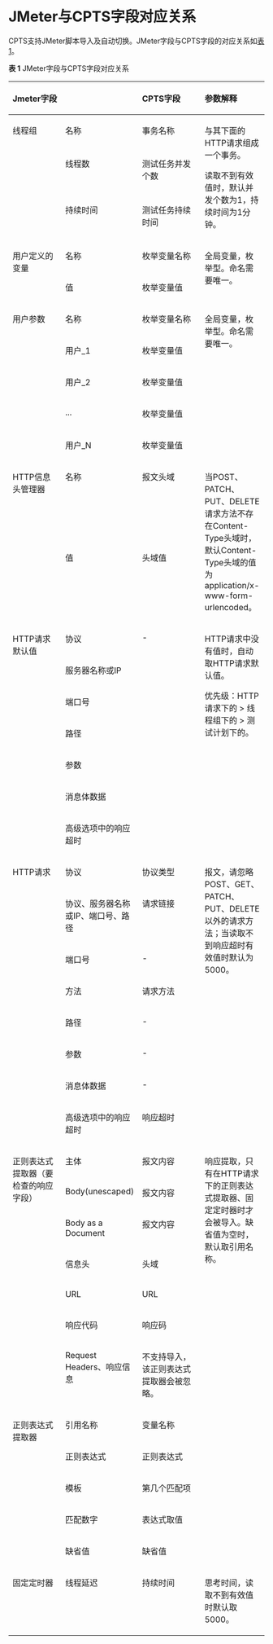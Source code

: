 # JMeter与CPTS字段对应关系<a name="cpts_01_0048"></a>

CPTS支持JMeter脚本导入及自动切换。JMeter字段与CPTS字段的对应关系如[表1](#table9157104912287)。

**表 1**  JMeter字段与CPTS字段对应关系

<a name="table9157104912287"></a>
<table><thead align="left"><tr id="row3157949102811"><th class="cellrowborder" colspan="2" valign="top" id="mcps1.2.5.1.1"><p id="p64711233112911"><a name="p64711233112911"></a><a name="p64711233112911"></a>Jmeter字段</p>
</th>
<th class="cellrowborder" valign="top" id="mcps1.2.5.1.2"><p id="p1015784910288"><a name="p1015784910288"></a><a name="p1015784910288"></a>CPTS字段</p>
</th>
<th class="cellrowborder" valign="top" id="mcps1.2.5.1.3"><p id="p161571249152817"><a name="p161571249152817"></a><a name="p161571249152817"></a>参数解释</p>
</th>
</tr>
</thead>
<tbody><tr id="row121571149102812"><td class="cellrowborder" rowspan="3" valign="top" width="22.87771222877712%" headers="mcps1.2.5.1.1 "><p id="p171573496286"><a name="p171573496286"></a><a name="p171573496286"></a>线程组</p>
</td>
<td class="cellrowborder" valign="top" width="24.297570242975702%" headers="mcps1.2.5.1.1 "><p id="p1515718490284"><a name="p1515718490284"></a><a name="p1515718490284"></a>名称</p>
</td>
<td class="cellrowborder" valign="top" width="27.757224277572245%" headers="mcps1.2.5.1.2 "><p id="p16157249102813"><a name="p16157249102813"></a><a name="p16157249102813"></a>事务名称</p>
</td>
<td class="cellrowborder" rowspan="3" valign="top" width="25.067493250674932%" headers="mcps1.2.5.1.3 "><p id="p856910382319"><a name="p856910382319"></a><a name="p856910382319"></a>与其下面的HTTP请求组成一个事务。</p>
<p id="p34232588308"><a name="p34232588308"></a><a name="p34232588308"></a>读取不到有效值时，默认并发个数为1，持续时间为1分钟。</p>
</td>
</tr>
<tr id="row11157949132815"><td class="cellrowborder" valign="top" headers="mcps1.2.5.1.1 "><p id="p915714491281"><a name="p915714491281"></a><a name="p915714491281"></a>线程数</p>
</td>
<td class="cellrowborder" valign="top" headers="mcps1.2.5.1.1 "><p id="p315714912281"><a name="p315714912281"></a><a name="p315714912281"></a>测试任务并发个数</p>
</td>
</tr>
<tr id="row1815724962818"><td class="cellrowborder" valign="top" headers="mcps1.2.5.1.1 "><p id="p19157204913289"><a name="p19157204913289"></a><a name="p19157204913289"></a>持续时间</p>
</td>
<td class="cellrowborder" valign="top" headers="mcps1.2.5.1.1 "><p id="p1515744932815"><a name="p1515744932815"></a><a name="p1515744932815"></a>测试任务持续时间</p>
</td>
</tr>
<tr id="row5157549202815"><td class="cellrowborder" rowspan="2" valign="top" width="22.87771222877712%" headers="mcps1.2.5.1.1 "><p id="p201575497282"><a name="p201575497282"></a><a name="p201575497282"></a>用户定义的变量</p>
</td>
<td class="cellrowborder" valign="top" width="24.297570242975702%" headers="mcps1.2.5.1.1 "><p id="p71571749192816"><a name="p71571749192816"></a><a name="p71571749192816"></a>名称</p>
</td>
<td class="cellrowborder" valign="top" width="27.757224277572245%" headers="mcps1.2.5.1.2 "><p id="p115715495287"><a name="p115715495287"></a><a name="p115715495287"></a>枚举变量名称</p>
</td>
<td class="cellrowborder" rowspan="2" valign="top" width="25.067493250674932%" headers="mcps1.2.5.1.3 "><p id="p13743123719329"><a name="p13743123719329"></a><a name="p13743123719329"></a>全局变量，枚举型。命名需要唯一。</p>
</td>
</tr>
<tr id="row19157154914289"><td class="cellrowborder" valign="top" headers="mcps1.2.5.1.1 "><p id="p1415754912816"><a name="p1415754912816"></a><a name="p1415754912816"></a>值</p>
</td>
<td class="cellrowborder" valign="top" headers="mcps1.2.5.1.1 "><p id="p9157184982813"><a name="p9157184982813"></a><a name="p9157184982813"></a>枚举变量值</p>
</td>
</tr>
<tr id="row5157104972814"><td class="cellrowborder" rowspan="5" valign="top" width="22.87771222877712%" headers="mcps1.2.5.1.1 "><p id="p17157649142812"><a name="p17157649142812"></a><a name="p17157649142812"></a>用户参数</p>
</td>
<td class="cellrowborder" valign="top" width="24.297570242975702%" headers="mcps1.2.5.1.1 "><p id="p13915141133318"><a name="p13915141133318"></a><a name="p13915141133318"></a>名称</p>
</td>
<td class="cellrowborder" valign="top" width="27.757224277572245%" headers="mcps1.2.5.1.2 "><p id="p8528829133315"><a name="p8528829133315"></a><a name="p8528829133315"></a>枚举变量名称</p>
</td>
<td class="cellrowborder" rowspan="5" valign="top" width="25.067493250674932%" headers="mcps1.2.5.1.3 "><p id="p9960622173513"><a name="p9960622173513"></a><a name="p9960622173513"></a>全局变量，枚举型。命名需要唯一。</p>
</td>
</tr>
<tr id="row11157154932810"><td class="cellrowborder" valign="top" headers="mcps1.2.5.1.1 "><p id="p7915151114334"><a name="p7915151114334"></a><a name="p7915151114334"></a>用户_1</p>
</td>
<td class="cellrowborder" valign="top" headers="mcps1.2.5.1.1 "><p id="p752815292336"><a name="p752815292336"></a><a name="p752815292336"></a>枚举变量值</p>
</td>
</tr>
<tr id="row19159134912287"><td class="cellrowborder" valign="top" headers="mcps1.2.5.1.1 "><p id="p291551143313"><a name="p291551143313"></a><a name="p291551143313"></a>用户_2</p>
</td>
<td class="cellrowborder" valign="top" headers="mcps1.2.5.1.1 "><p id="p552822973320"><a name="p552822973320"></a><a name="p552822973320"></a>枚举变量值</p>
</td>
</tr>
<tr id="row2015994910282"><td class="cellrowborder" valign="top" headers="mcps1.2.5.1.1 "><p id="p5915111163314"><a name="p5915111163314"></a><a name="p5915111163314"></a>...</p>
</td>
<td class="cellrowborder" valign="top" headers="mcps1.2.5.1.1 "><p id="p65289296338"><a name="p65289296338"></a><a name="p65289296338"></a>枚举变量值</p>
</td>
</tr>
<tr id="row13159184916281"><td class="cellrowborder" valign="top" headers="mcps1.2.5.1.1 "><p id="p915914972815"><a name="p915914972815"></a><a name="p915914972815"></a>用户_N</p>
</td>
<td class="cellrowborder" valign="top" headers="mcps1.2.5.1.1 "><p id="p315912492285"><a name="p315912492285"></a><a name="p315912492285"></a>枚举变量值</p>
</td>
</tr>
<tr id="row1915944913287"><td class="cellrowborder" rowspan="2" valign="top" width="22.87771222877712%" headers="mcps1.2.5.1.1 "><p id="p6159194982815"><a name="p6159194982815"></a><a name="p6159194982815"></a>HTTP信息头管理器</p>
</td>
<td class="cellrowborder" valign="top" width="24.297570242975702%" headers="mcps1.2.5.1.1 "><p id="p815974920285"><a name="p815974920285"></a><a name="p815974920285"></a>名称</p>
</td>
<td class="cellrowborder" valign="top" width="27.757224277572245%" headers="mcps1.2.5.1.2 "><p id="p315918498289"><a name="p315918498289"></a><a name="p315918498289"></a>报文头域</p>
</td>
<td class="cellrowborder" rowspan="2" valign="top" width="25.067493250674932%" headers="mcps1.2.5.1.3 "><p id="p171591495287"><a name="p171591495287"></a><a name="p171591495287"></a>当POST、PATCH、PUT、DELETE请求方法不存在Content-Type头域时，默认Content-Type头域的值为application/x-www-form-urlencoded。</p>
</td>
</tr>
<tr id="row111594498285"><td class="cellrowborder" valign="top" headers="mcps1.2.5.1.1 "><p id="p171591249182817"><a name="p171591249182817"></a><a name="p171591249182817"></a>值</p>
</td>
<td class="cellrowborder" valign="top" headers="mcps1.2.5.1.1 "><p id="p415954912815"><a name="p415954912815"></a><a name="p415954912815"></a>头域值</p>
</td>
</tr>
<tr id="row91591949162811"><td class="cellrowborder" rowspan="7" valign="top" width="22.87771222877712%" headers="mcps1.2.5.1.1 "><p id="p71597497282"><a name="p71597497282"></a><a name="p71597497282"></a>HTTP请求默认值</p>
</td>
<td class="cellrowborder" valign="top" width="24.297570242975702%" headers="mcps1.2.5.1.1 "><p id="p1534734213382"><a name="p1534734213382"></a><a name="p1534734213382"></a>协议</p>
</td>
<td class="cellrowborder" rowspan="7" valign="top" width="27.757224277572245%" headers="mcps1.2.5.1.2 "><p id="p155644506389"><a name="p155644506389"></a><a name="p155644506389"></a>-</p>
</td>
<td class="cellrowborder" rowspan="7" valign="top" width="25.067493250674932%" headers="mcps1.2.5.1.3 "><p id="p194487193397"><a name="p194487193397"></a><a name="p194487193397"></a>HTTP请求中没有值时，自动取HTTP请求默认值。</p>
<p id="p1773995415389"><a name="p1773995415389"></a><a name="p1773995415389"></a>优先级：HTTP请求下的 &gt; 线程组下的 &gt; 测试计划下的。</p>
</td>
</tr>
<tr id="row11160114982815"><td class="cellrowborder" valign="top" headers="mcps1.2.5.1.1 "><p id="p834711429386"><a name="p834711429386"></a><a name="p834711429386"></a>服务器名称或IP</p>
</td>
</tr>
<tr id="row181609498281"><td class="cellrowborder" valign="top" headers="mcps1.2.5.1.1 "><p id="p183471742163818"><a name="p183471742163818"></a><a name="p183471742163818"></a>端口号</p>
</td>
</tr>
<tr id="row61601492283"><td class="cellrowborder" valign="top" headers="mcps1.2.5.1.1 "><p id="p634713428389"><a name="p634713428389"></a><a name="p634713428389"></a>路径</p>
</td>
</tr>
<tr id="row6160164917288"><td class="cellrowborder" valign="top" headers="mcps1.2.5.1.1 "><p id="p1734724203820"><a name="p1734724203820"></a><a name="p1734724203820"></a>参数</p>
</td>
</tr>
<tr id="row18160154992816"><td class="cellrowborder" valign="top" headers="mcps1.2.5.1.1 "><p id="p93471542103813"><a name="p93471542103813"></a><a name="p93471542103813"></a>消息体数据</p>
</td>
</tr>
<tr id="row13160104915287"><td class="cellrowborder" valign="top" headers="mcps1.2.5.1.1 "><p id="p4347194233817"><a name="p4347194233817"></a><a name="p4347194233817"></a>高级选项中的响应超时</p>
</td>
</tr>
<tr id="row1516044982810"><td class="cellrowborder" rowspan="8" valign="top" width="22.87771222877712%" headers="mcps1.2.5.1.1 "><p id="p4160349182816"><a name="p4160349182816"></a><a name="p4160349182816"></a>HTTP请求</p>
</td>
<td class="cellrowborder" valign="top" width="24.297570242975702%" headers="mcps1.2.5.1.1 "><p id="p132361751407"><a name="p132361751407"></a><a name="p132361751407"></a>协议</p>
</td>
<td class="cellrowborder" valign="top" width="27.757224277572245%" headers="mcps1.2.5.1.2 "><p id="p12253195144019"><a name="p12253195144019"></a><a name="p12253195144019"></a>协议类型</p>
</td>
<td class="cellrowborder" rowspan="8" valign="top" width="25.067493250674932%" headers="mcps1.2.5.1.3 "><p id="p3933153105216"><a name="p3933153105216"></a><a name="p3933153105216"></a>报文，请忽略POST、GET、PATCH、PUT、DELETE以外的请求方法；当读取不到响应超时有效值时默认为5000。</p>
</td>
</tr>
<tr id="row416034992815"><td class="cellrowborder" valign="top" headers="mcps1.2.5.1.1 "><p id="p723635144019"><a name="p723635144019"></a><a name="p723635144019"></a>协议、服务器名称或IP、端口号、路径</p>
</td>
<td class="cellrowborder" valign="top" headers="mcps1.2.5.1.1 "><p id="p1925213519403"><a name="p1925213519403"></a><a name="p1925213519403"></a>请求链接</p>
</td>
</tr>
<tr id="row17160349172817"><td class="cellrowborder" valign="top" headers="mcps1.2.5.1.1 "><p id="p1523613512403"><a name="p1523613512403"></a><a name="p1523613512403"></a>端口号</p>
</td>
<td class="cellrowborder" valign="top" headers="mcps1.2.5.1.1 "><p id="p19250125134010"><a name="p19250125134010"></a><a name="p19250125134010"></a>-</p>
</td>
</tr>
<tr id="row5160134914285"><td class="cellrowborder" valign="top" headers="mcps1.2.5.1.1 "><p id="p132365518402"><a name="p132365518402"></a><a name="p132365518402"></a>方法</p>
</td>
<td class="cellrowborder" valign="top" headers="mcps1.2.5.1.1 "><p id="p10249453402"><a name="p10249453402"></a><a name="p10249453402"></a>请求方法</p>
</td>
</tr>
<tr id="row161614491282"><td class="cellrowborder" valign="top" headers="mcps1.2.5.1.1 "><p id="p1023612554012"><a name="p1023612554012"></a><a name="p1023612554012"></a>路径</p>
</td>
<td class="cellrowborder" valign="top" headers="mcps1.2.5.1.1 "><p id="p1424855104015"><a name="p1424855104015"></a><a name="p1424855104015"></a>-</p>
</td>
</tr>
<tr id="row1616184914282"><td class="cellrowborder" valign="top" headers="mcps1.2.5.1.1 "><p id="p1123619517404"><a name="p1123619517404"></a><a name="p1123619517404"></a>参数</p>
</td>
<td class="cellrowborder" valign="top" headers="mcps1.2.5.1.1 "><p id="p224715154019"><a name="p224715154019"></a><a name="p224715154019"></a>-</p>
</td>
</tr>
<tr id="row10161949102813"><td class="cellrowborder" valign="top" headers="mcps1.2.5.1.1 "><p id="p82361955403"><a name="p82361955403"></a><a name="p82361955403"></a>消息体数据</p>
</td>
<td class="cellrowborder" valign="top" headers="mcps1.2.5.1.1 "><p id="p124616511408"><a name="p124616511408"></a><a name="p124616511408"></a>-</p>
</td>
</tr>
<tr id="row7161194916288"><td class="cellrowborder" valign="top" headers="mcps1.2.5.1.1 "><p id="p8237105144015"><a name="p8237105144015"></a><a name="p8237105144015"></a>高级选项中的响应超时</p>
</td>
<td class="cellrowborder" valign="top" headers="mcps1.2.5.1.1 "><p id="p142448534011"><a name="p142448534011"></a><a name="p142448534011"></a>响应超时</p>
</td>
</tr>
<tr id="row31614497282"><td class="cellrowborder" rowspan="7" valign="top" width="22.87771222877712%" headers="mcps1.2.5.1.1 "><p id="p108995552458"><a name="p108995552458"></a><a name="p108995552458"></a>正则表达式提取器（要检查的响应字段）</p>
</td>
<td class="cellrowborder" valign="top" width="24.297570242975702%" headers="mcps1.2.5.1.1 "><p id="p10381715194710"><a name="p10381715194710"></a><a name="p10381715194710"></a>主体</p>
</td>
<td class="cellrowborder" valign="top" width="27.757224277572245%" headers="mcps1.2.5.1.2 "><p id="p111612491283"><a name="p111612491283"></a><a name="p111612491283"></a>报文内容</p>
</td>
<td class="cellrowborder" rowspan="12" valign="top" width="25.067493250674932%" headers="mcps1.2.5.1.3 "><p id="p14448480483"><a name="p14448480483"></a><a name="p14448480483"></a>响应提取，只有在HTTP请求下的正则表达式提取器、固定定时器时才会被导入。缺省值为空时，默认取引用名称。</p>
</td>
</tr>
<tr id="row56484131416"><td class="cellrowborder" valign="top" headers="mcps1.2.5.1.1 "><p id="p173821512477"><a name="p173821512477"></a><a name="p173821512477"></a>Body(unescaped)</p>
</td>
<td class="cellrowborder" valign="top" headers="mcps1.2.5.1.1 "><p id="p364811311416"><a name="p364811311416"></a><a name="p364811311416"></a>报文内容</p>
</td>
</tr>
<tr id="row07161411144119"><td class="cellrowborder" valign="top" headers="mcps1.2.5.1.1 "><p id="p143912159471"><a name="p143912159471"></a><a name="p143912159471"></a>Body as a Document</p>
</td>
<td class="cellrowborder" valign="top" headers="mcps1.2.5.1.1 "><p id="p11716111114415"><a name="p11716111114415"></a><a name="p11716111114415"></a>报文内容</p>
</td>
</tr>
<tr id="row298616974118"><td class="cellrowborder" valign="top" headers="mcps1.2.5.1.1 "><p id="p539015174714"><a name="p539015174714"></a><a name="p539015174714"></a>信息头</p>
</td>
<td class="cellrowborder" valign="top" headers="mcps1.2.5.1.1 "><p id="p998610924110"><a name="p998610924110"></a><a name="p998610924110"></a>头域</p>
</td>
</tr>
<tr id="row114471289414"><td class="cellrowborder" valign="top" headers="mcps1.2.5.1.1 "><p id="p239111524715"><a name="p239111524715"></a><a name="p239111524715"></a>URL</p>
</td>
<td class="cellrowborder" valign="top" headers="mcps1.2.5.1.1 "><p id="p1444717824112"><a name="p1444717824112"></a><a name="p1444717824112"></a>URL</p>
</td>
</tr>
<tr id="row55277313418"><td class="cellrowborder" valign="top" headers="mcps1.2.5.1.1 "><p id="p33921515473"><a name="p33921515473"></a><a name="p33921515473"></a>响应代码</p>
</td>
<td class="cellrowborder" valign="top" headers="mcps1.2.5.1.1 "><p id="p175274394116"><a name="p175274394116"></a><a name="p175274394116"></a>响应码</p>
</td>
</tr>
<tr id="row362194110475"><td class="cellrowborder" valign="top" headers="mcps1.2.5.1.1 "><p id="p3621204114710"><a name="p3621204114710"></a><a name="p3621204114710"></a>Request Headers、响应信息</p>
</td>
<td class="cellrowborder" valign="top" headers="mcps1.2.5.1.1 "><p id="p1162144112471"><a name="p1162144112471"></a><a name="p1162144112471"></a>不支持导入，该正则表达式提取器会被忽略。</p>
</td>
</tr>
<tr id="row39641154113"><td class="cellrowborder" rowspan="5" valign="top" headers="mcps1.2.5.1.1 "><p id="p4685137144820"><a name="p4685137144820"></a><a name="p4685137144820"></a>正则表达式提取器</p>
</td>
<td class="cellrowborder" valign="top" headers="mcps1.2.5.1.1 "><p id="p696421174115"><a name="p696421174115"></a><a name="p696421174115"></a>引用名称</p>
</td>
<td class="cellrowborder" valign="top" headers="mcps1.2.5.1.2 "><p id="p25322362487"><a name="p25322362487"></a><a name="p25322362487"></a>变量名称</p>
</td>
</tr>
<tr id="row035419084111"><td class="cellrowborder" valign="top" headers="mcps1.2.5.1.1 "><p id="p16354130174120"><a name="p16354130174120"></a><a name="p16354130174120"></a>正则表达式</p>
</td>
<td class="cellrowborder" valign="top" headers="mcps1.2.5.1.1 "><p id="p1953293674819"><a name="p1953293674819"></a><a name="p1953293674819"></a>正则表达式</p>
</td>
</tr>
<tr id="row144151058164019"><td class="cellrowborder" valign="top" headers="mcps1.2.5.1.1 "><p id="p14164587407"><a name="p14164587407"></a><a name="p14164587407"></a>模板</p>
</td>
<td class="cellrowborder" valign="top" headers="mcps1.2.5.1.1 "><p id="p13532113612482"><a name="p13532113612482"></a><a name="p13532113612482"></a>第几个匹配项</p>
</td>
</tr>
<tr id="row1652925613402"><td class="cellrowborder" valign="top" headers="mcps1.2.5.1.1 "><p id="p353105684014"><a name="p353105684014"></a><a name="p353105684014"></a>匹配数字</p>
</td>
<td class="cellrowborder" valign="top" headers="mcps1.2.5.1.1 "><p id="p653273624816"><a name="p653273624816"></a><a name="p653273624816"></a>表达式取值</p>
</td>
</tr>
<tr id="row151611349132813"><td class="cellrowborder" valign="top" headers="mcps1.2.5.1.1 "><p id="p31615493289"><a name="p31615493289"></a><a name="p31615493289"></a>缺省值</p>
</td>
<td class="cellrowborder" valign="top" headers="mcps1.2.5.1.1 "><p id="p25334369487"><a name="p25334369487"></a><a name="p25334369487"></a>缺省值</p>
</td>
</tr>
<tr id="row78741839457"><td class="cellrowborder" valign="top" width="22.87771222877712%" headers="mcps1.2.5.1.1 "><p id="p8712674482"><a name="p8712674482"></a><a name="p8712674482"></a>固定定时器</p>
</td>
<td class="cellrowborder" valign="top" width="24.297570242975702%" headers="mcps1.2.5.1.1 "><p id="p1187416319454"><a name="p1187416319454"></a><a name="p1187416319454"></a>线程延迟</p>
</td>
<td class="cellrowborder" valign="top" width="27.757224277572245%" headers="mcps1.2.5.1.2 "><p id="p087410374517"><a name="p087410374517"></a><a name="p087410374517"></a>持续时间</p>
</td>
<td class="cellrowborder" valign="top" width="25.067493250674932%" headers="mcps1.2.5.1.3 "><p id="p178741135456"><a name="p178741135456"></a><a name="p178741135456"></a>思考时间，读取不到有效值时默认取5000。</p>
</td>
</tr>
</tbody>
</table>

